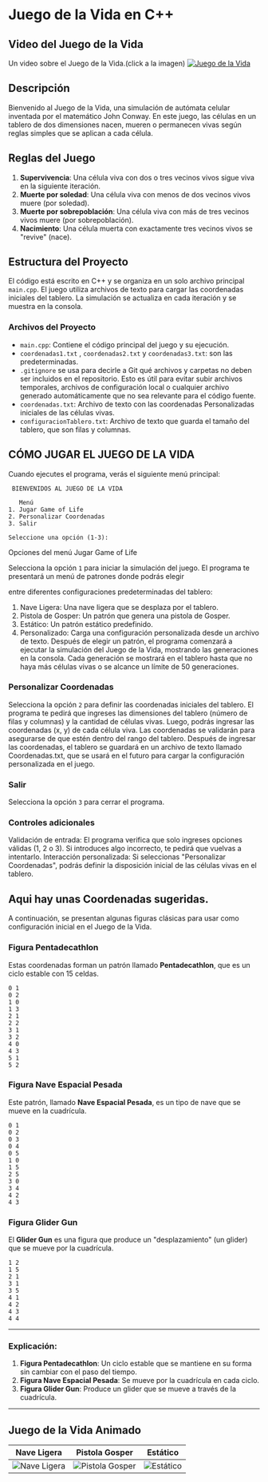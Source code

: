 # Juego de la Vida en C++

## Video del Juego de la Vida



Un video sobre el Juego de la Vida.(click a la imagen)
[![Juego de la Vida](https://img.youtube.com/vi/omMcrvVGTMs/maxresdefault.jpg)](https://youtu.be/omMcrvVGTMs?si=H_4s3ekWBQBgb6yf)


## Descripción

Bienvenido al Juego de la Vida, una simulación de autómata celular inventada por el matemático John Conway. En este juego, las células en un tablero de dos dimensiones nacen, mueren o permanecen vivas según reglas simples que se aplican a cada célula.

## Reglas del Juego

1. **Supervivencia**: Una célula viva con dos o tres vecinos vivos sigue viva en la siguiente iteración.
2. **Muerte por soledad**: Una célula viva con menos de dos vecinos vivos muere (por soledad).
3. **Muerte por sobrepoblación**: Una célula viva con más de tres vecinos vivos muere (por sobrepoblación).
4. **Nacimiento**: Una célula muerta con exactamente tres vecinos vivos se "revive" (nace).

## Estructura del Proyecto

El código está escrito en C++ y se organiza en un solo archivo principal `main.cpp`. El juego utiliza archivos de texto para cargar las coordenadas iniciales del tablero. La simulación se actualiza en cada iteración y se muestra en la consola.

### Archivos del Proyecto

- `main.cpp`: Contiene el código principal del juego y su ejecución.
- `coordenadas1.txt` , `coordenadas2.txt` y `coordenadas3.txt`: son las predeterminadas.
- `.gitignore` se usa para decirle a Git qué archivos y carpetas no deben ser incluidos en el repositorio. Esto es útil para evitar subir archivos temporales, archivos de configuración local o cualquier archivo generado automáticamente que no sea relevante para el código fuente.
- `coordenadas.txt`: Archivo de texto con las coordenadas Personalizadas iniciales de las células vivas.
- `configuracionTablero.txt`: Archivo de texto que guarda el tamaño del tablero, que son filas y columnas.



## CÓMO JUGAR EL JUEGO DE LA VIDA
Cuando ejecutes el programa, verás el siguiente menú principal:

 ```
  BIENVENIDOS AL JUEGO DE LA VIDA

    Menú    
1. Jugar Game of Life
2. Personalizar Coordenadas
3. Salir

Seleccione una opción (1-3):
```
Opciones del menú
Jugar Game of Life

Selecciona la opción `1` para iniciar la simulación del juego.
El programa te presentará un menú de patrones donde podrás elegir

entre diferentes configuraciones predeterminadas del tablero:
1. Nave Ligera: Una nave ligera que se desplaza por el tablero.
2. Pistola de Gosper: Un patrón que genera una pistola de Gosper.
3. Estático: Un patrón estático predefinido.
4. Personalizado: Carga una configuración personalizada desde un archivo de texto.
Después de elegir un patrón, el programa comenzará a ejecutar la simulación del Juego de la Vida, mostrando las generaciones en la consola. Cada generación se mostrará en el tablero hasta que no haya más células vivas o se alcance un límite de 50 generaciones.



### Personalizar Coordenadas
Selecciona la opción `2` para definir las coordenadas iniciales del tablero.
El programa te pedirá que ingreses las dimensiones del tablero (número de filas y columnas) y la cantidad de células vivas.
Luego, podrás ingresar las coordenadas (x, y) de cada célula viva. Las coordenadas se validarán para asegurarse de que estén dentro del rango del tablero.
Después de ingresar las coordenadas, el tablero se guardará en un archivo de texto llamado Coordenadas.txt, que se usará en el futuro para cargar la configuración personalizada en el juego.


### Salir
Selecciona la opción `3` para cerrar el programa.

### Controles adicionales
Validación de entrada: El programa verifica que solo ingreses opciones válidas (1, 2 o 3). Si introduces algo incorrecto, te pedirá que vuelvas a intentarlo.
Interacción personalizada: Si seleccionas "Personalizar Coordenadas", podrás definir la disposición inicial de las células vivas en el tablero.



## Aqui hay unas Coordenadas sugeridas.

A continuación, se presentan algunas figuras clásicas para usar como configuración inicial en el Juego de la Vida.


### Figura Pentadecathlon

Estas coordenadas forman un patrón llamado **Pentadecathlon**, que es un ciclo estable con 15 celdas.
```
0 1
0 2
1 0
1 3
2 1
2 2
3 1
3 2
4 0
4 3
5 1
5 2
``` 

### Figura Nave Espacial Pesada

Este patrón, llamado **Nave Espacial Pesada**, es un tipo de nave que se mueve en la cuadrícula.

```
0 1
0 2
0 3
0 4
0 5
1 0
1 5
2 5
3 0
3 4
4 2
4 3
```


### Figura Glider Gun

El **Glider Gun** es una figura que produce un "desplazamiento" (un glider) que se mueve por la cuadrícula.

```
1 2
1 5
2 1
3 1
3 5
4 1
4 2
4 3
4 4
```


---

### Explicación:

1. **Figura Pentadecathlon**: Un ciclo estable que se mantiene en su forma sin cambiar con el paso del tiempo.
2. **Figura Nave Espacial Pesada**: Se mueve por la cuadrícula en cada ciclo.
3. **Figura Glider Gun**: Produce un glider que se mueve a través de la cuadrícula.

---


## Juego de la Vida Animado

| **Nave Ligera** | **Pistola Gosper** | **Estático** |
|------------------|--------------------|--------------|
| ![Nave Ligera](https://upload.wikimedia.org/wikipedia/commons/3/37/Game_of_life_animated_LWSS.gif) | ![Pistola Gosper](https://imgs.search.brave.com/Sty7umwtNmr1KcVLeQ1Cd5wErOOXGDheP_52vVov1xw/rs:fit:860:0:0:0/g:ce/aHR0cHM6Ly92b25u/ZXVtYW5ubWFjaGlu/ZS5maWxlcy53b3Jk/cHJlc3MuY29tLzIw/MDkvMDEvZ29zcGVy/c19nbGlkZXJfZ3Vu/LmdpZj93PTYxNA.gif) | ![Estático](https://upload.wikimedia.org/wikipedia/commons/thumb/9/96/Game_of_life_block_with_border.svg/66px-Game_of_life_block_with_border.svg.png) |










